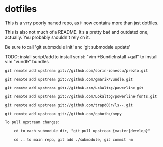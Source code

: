 dotfiles
========

This is a very poorly named repo, as it now contains more than just dotfiles.

This is also not much of a README. It's a pretty bad and outdated one, actually. You probably shouldn't rely on it.

Be sure to call 'git submodule init' and 'git submodule update'

TODO: install script/add to install script:
    "vim +BundleInstall +qall" to install vim "vundle" bundles

    git remote add upstream git://github.com/sorin-ionescu/prezto.git

    git remote add upstream git://github.com/gmarik/vundle.git

    git remote add upstream git://github.com/Lokaltog/powerline.git

    git remote add upstream git://github.com/Lokaltog/powerline-fonts.git

    git remote add upstream git://github.com/trapd00r/ls--.git

    git remote add upstream git://github.com/cpbotha/nvpy

    To pull upstream changes:

        cd to each submodule dir, "git pull upstream {master|develop}"

        cd .. to main repo, git add ./submodule, git commit -m
